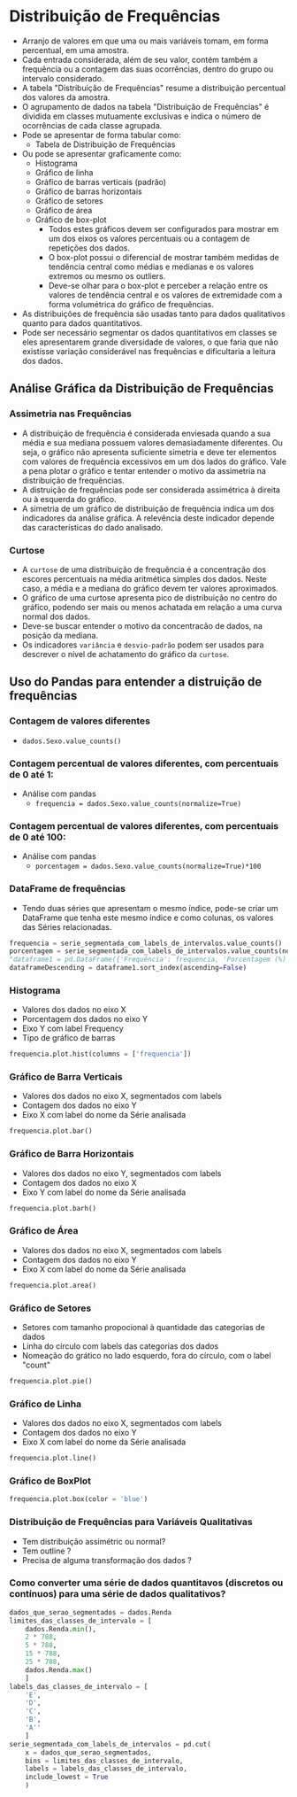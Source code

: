 # Distribuição de Frequências
- Arranjo de valores em que uma ou mais variáveis ​​tomam, em forma percentual, em uma amostra.
- Cada entrada considerada, além de seu valor, contém também a frequência ou a contagem das suas ocorrências, dentro do grupo ou intervalo considerado.
- A tabela "Distribuição de Frequências" resume a distribuição percentual dos valores da amostra.
- O agrupamento de dados na tabela "Distribuição de Frequências" é dividida em classes mutuamente exclusivas e indica o número de ocorrências de cada classe agrupada.
- Pode se apresentar de forma tabular como:
    - Tabela de Distribuição de Frequências
- Ou pode se apresentar graficamente como:
    - Histograma
    - Gráfico de linha
    - Gráfico de barras verticais (padrão)
    - Gráfico de barras horizontais
    - Gráfico de setores
    - Gráfico de área
    - Gráfico de box-plot
        - Todos estes gráficos devem ser configurados para mostrar em um dos eixos os valores percentuais ou a contagem de repetições dos dados.
        - O box-plot possui o diferencial de mostrar também medidas de tendência central como médias e medianas e os valores extremos ou mesmo os outliers.
        - Deve-se olhar para o box-plot e perceber a relação entre os valores de tendência central e os valores de extremidade com a forma volumétrica do gráfico de frequências.
- As distribuições de frequência são usadas tanto para dados qualitativos quanto para dados quantitativos.
- Pode ser necessário segmentar os dados quantitativos em classes se eles apresentarem grande diversidade de valores, o que faria que não existisse variação considerável nas frequências e dificultaria a leitura dos dados.

## Análise Gráfica da Distribuição de Frequências
### Assimetria nas Frequências
- A distribuição de frequência é considerada enviesada quando a sua média e sua mediana possuem valores demasiadamente diferentes. Ou seja, o gráfico não apresenta suficiente simetria e deve ter elementos com valores de frequência excessivos em um dos lados do gráfico. Vale a pena plotar o gráfico e tentar entender o motivo da assimetria na distribuição de frequências. 
- A distruição de frequências pode ser considerada assimétrica à direita ou à esquerda do gráfico. 
- A simetria de um gráfico de distribuição de frequência indica um dos indicadores da análise gráfica. A relevência deste indicador depende das características do dado analisado.  

### Curtose
- A `curtose` de uma distribuição de frequência é a concentração dos escores percentuais na média aritmética simples dos dados. Neste caso, a  média e a mediana do gráfico devem ter valores aproximados. 
- O gráfico de uma curtose apresenta pico de distribuição no centro do gráfico, podendo ser mais ou menos achatada em relação a uma curva normal dos dados.  
- Deve-se buscar entender o motivo da concentracão de dados, na posição da mediana. 
- Os indicadores `variância` e `desvio-padrão` podem ser usados para descrever o nível de achatamento do gráfico da `curtose`.

## Uso do Pandas para entender a distruição de frequências

### Contagem de valores diferentes
- `dados.Sexo.value_counts()`

### Contagem percentual de valores diferentes, com percentuais de 0 até 1:
- Análise com pandas
    - `frequencia = dados.Sexo.value_counts(normalize=True)`

### Contagem percentual de valores diferentes, com percentuais de 0 até 100:
- Análise com pandas
    - `porcentagem = dados.Sexo.value_counts(normalize=True)*100`

### DataFrame de frequências
- Tendo duas séries que apresentam o mesmo índice, pode-se criar um DataFrame que tenha este mesmo índice e como colunas, os valores das Séries relacionadas.  
```python
frequencia = serie_segmentada_com_labels_de_intervalos.value_counts()
porcentagem = serie_segmentada_com_labels_de_intervalos.value_counts(normalize=True)
"dataframe1 = pd.DataFrame({'Frequência': frequencia, 'Porcentagem (%)': porcentagem})"
dataframeDescending = dataframe1.sort_index(ascending=False)
```  

### Histograma
- Valores dos dados no eixo X
- Porcentagem dos dados no eixo Y
- Eixo Y com label Frequency
- Tipo de gráfico de barras
```python  
frequencia.plot.hist(columns = ['frequencia'])
```

### Gráfico de Barra Verticais
- Valores dos dados no eixo X, segmentados com labels
- Contagem dos dados no eixo Y
- Eixo X com label do nome da Série analisada
```python  
frequencia.plot.bar()
```  

### Gráfico de Barra Horizontais
- Valores dos dados no eixo Y, segmentados com labels
- Contagem dos dados no eixo X
- Eixo Y com label do nome da Série analisada
```python  
frequencia.plot.barh()
```  

### Gráfico de Área
- Valores dos dados no eixo X, segmentados com labels
- Contagem dos dados no eixo Y
- Eixo X com label do nome da Série analisada
```python  
frequencia.plot.area()
```

### Gráfico de Setores
- Setores com tamanho propocional à quantidade das categorias de dados
- Linha do círculo com labels das categorias dos dados
- Nomeação do grático no lado esquerdo, fora do círculo, com o label "count"
```python  
frequencia.plot.pie()
```  

### Gráfico de Linha
- Valores dos dados no eixo X, segmentados com labels
- Contagem dos dados no eixo Y
- Eixo X com label do nome da Série analisada
```python  
frequencia.plot.line()
```

### Gráfico de BoxPlot
```python  
frequencia.plot.box(color = 'blue')
```

### Distribuição de Frequências para Variáveis Qualitativas
- Tem distribuição assimétric ou normal?
- Tem outline ?
- Precisa de alguma transformação dos dados ?

### Como converter uma série de dados quantitavos (discretos ou contínuos) para uma série de dados qualitativos?
```python  
dados_que_serao_segmentados = dados.Renda
limites_das_classes_de_intervalo = [
    dados.Renda.min(),
    2 * 788,
    5 * 788,
    15 * 788,
    25 * 788,
    dados.Renda.max()
    ]
labels_das_classes_de_intervalo = [
    'E',
    'D',
    'C',
    'B',
    'A''
    ]
serie_segmentada_com_labels_de_intervalos = pd.cut(
    x = dados_que_serao_segmentados,
    bins = limites_das_classes_de_intervalo,
    labels = labels_das_classes_de_intervalo,
    include_lowest = True
    )
```  

